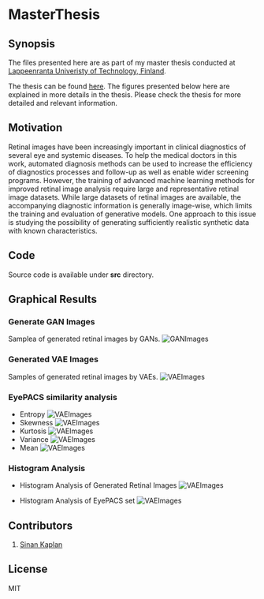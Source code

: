 # MasterThesis

## Synopsis

The files presented here are as part of my master thesis conducted at [Lappeenranta Univeristy of Technology, Finland](https://www.lut.fi/).

The thesis can be found [here](http://www.doria.fi/handle/10024/143329). The figures presented below here are explained in more details in the thesis. Please check the thesis for more detailed and relevant information. 

## Motivation

Retinal images have been increasingly important in clinical diagnostics of several eye and systemic diseases. To help the medical
doctors in this work, automated diagnosis methods can be used to increase the efficiency of diagnostics processes and follow-up as
well as enable wider screening programs. However, the training of advanced machine learning methods for improved retinal image
analysis require large and representative retinal image datasets. While large datasets of retinal images are available, the accompanying
diagnostic information is generally image-wise, which limits the training and evaluation of generative models. One approach
to this issue is studying the possibility of generating sufficiently realistic synthetic data with known characteristics. 


## Code 

Source code is available under **src** directory.

## Graphical Results
### Generate GAN Images
Samplea of generated retinal images by GANs.
![GANImages](figures/generated_gan_shuffle.png)
### Generated VAE Images
Samples of generated retinal images by VAEs.
![VAEImages](figures/vae_shuffle.png)
### EyePACS similarity analysis
* Entropy
![VAEImages](figures/thesis_1-1.png)
* Skewness
![VAEImages](figures/thesis_2-1.png)
* Kurtosis
![VAEImages](figures/thesis_3-1.png)
* Variance
![VAEImages](figures/thesis_4-1.png)
* Mean
![VAEImages](figures/thesis_5-1.png)
### Histogram Analysis
* Histogram Analysis of Generated Retinal Images
![VAEImages](figures/thesis_6-1.png)

* Histogram Analysis of EyePACS set
![VAEImages](figures/thesis_7-1.png)




## Contributors
1. [Sinan Kaplan](https://www.linkedin.com/in/kaplansinan/)

## License

MIT
